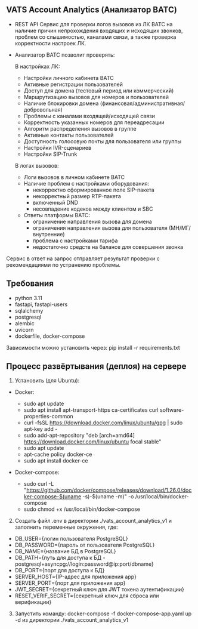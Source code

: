 <h2>VATS Account Analytics (Анализатор ВАТС)</h2>

- REST API Сервис для проверки логов вызовов из ЛК ВАТС на наличие причин непрохождения входящих и исходящих звонков, проблем со слышимостью, каналами связи, а также проверка корректности настроек ЛК.

- Анализатор ВАТС позволит проверять:

  В настройках ЛК: 
    - Настройки личного кабинета ВАТС
    - Активные регистрации пользователей
    - Доступ для домена (тестовый период или коммерческий)
    - Маршрутизацию вызовов для номеров и пользователей
    - Наличие блокировки домена (финансовая/административная/добровольная)
    - Проблемы с каналами входящей/исходящей связи
    - Корректность указанных номеров для переадресации
    - Алгоритм распределения вызовов в группе
    - Активные контакты пользователей
    - Доступность голосовую почты для пользователя или группы
    - Настройки IVR-сценариев
    - Настройки SIP-Trunk
     
  В логах вызовов:
    - Логи вызовов в личном кабинете ВАТС
    - Наличие проблем с настройками оборудования:
       - некорректно сформированное поле SIP-пакета
       - некорректный размер RTP-пакета
       - включенный DND
       - несовпадение кодеков между клиентом и SBC
    - Ответы платформы ВАТС:
       - ограничение направления вызова для домена
       - ограничения направления вызова для пользователя (МН/МГ/внутренние)
       - проблема с настройками тарифа
       - недостаточно средств на балансе для совершения звонка
         
Сервис в ответ на запрос отправляет результат проверки с рекомендациями по устранению проблемы.

<h2>Требования</h2>

- python 3.11
- fastapi, fastapi-users
- sqlalchemy
- postgresql
- alembic
- uvicorn
- dockerfile, docker-compose

Зависимости можно установить через: pip install -r requirements.txt 

<h2>Процесс развёртывания (деплоя) на сервере</h2>

1. Установить (для Ubuntu):

- Docker:
    - sudo apt update
    - sudo apt install apt-transport-https ca-certificates curl software-properties-common
    - curl -fsSL https://download.docker.com/linux/ubuntu/gpg | sudo apt-key add -
    - sudo add-apt-repository "deb [arch=amd64] https://download.docker.com/linux/ubuntu focal stable"
    - sudo apt update
    - apt-cache policy docker-ce
    - sudo apt install docker-ce

- Docker-compose:
    - sudo curl -L "https://github.com/docker/compose/releases/download/1.26.0/docker-compose-$(uname -s)-$(uname -m)"
    -o /usr/local/bin/docker-compose
    - sudo chmod +x /usr/local/bin/docker-compose

2. Создать файл .env в директории ./vats_account_analytics_v1 и заполнить переменные окружения, где: 

- DB_USER={логин пользователя PostgreSQL}
- DB_PASSWORD={пароль от пользователя PostgreSQL}
- DB_NAME={название БД в PostgreSQL}
- DB_PATH={путь для доступа к БД - postgresql+asyncpg://login:password@ip:port/dbname}
- DB_PORT={порт для доступа к БД}
- SERVER_HOST={IP-адрес для приложения app}
- SERVER_PORT={порт для приложения app}
- JWT_SECRET={секретный ключ для JWT токена аутентификации}
- RESET_VERIF_SECRET={секретный ключ для сброса или верификации}

3. Запустить команду: docker-compose -f docker-compose-app.yaml up -d из директории ./vats_account_analytics_v1
